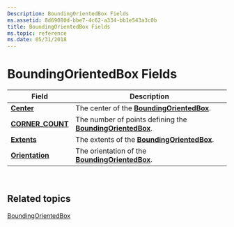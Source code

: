 ```yaml
---
Description: BoundingOrientedBox Fields
ms.assetid: 8d69080d-bbe7-4c62-a334-bb1e543a3c0b
title: BoundingOrientedBox Fields
ms.topic: reference
ms.date: 05/31/2018
---
```


# BoundingOrientedBox Fields



| Field                                                                | Description                                                                                      |
|----------------------------------------------------------------------|--------------------------------------------------------------------------------------------------|
| [**Center**](boundingorientedbox-center.md)<br/>              | The center of the [**BoundingOrientedBox**](/windows/win32/api/directxcollision/ns-directxcollision-boundingorientedbox).<br/>                 |
| [**CORNER\_COUNT**](boundingorientedbox-corner-count.md)<br/> | The number of points defining the [**BoundingOrientedBox**](/windows/win32/api/directxcollision/ns-directxcollision-boundingorientedbox).<br/> |
| [**Extents**](boundingorientedbox-extents.md)<br/>            | The extents of the [**BoundingOrientedBox**](/windows/win32/api/directxcollision/ns-directxcollision-boundingorientedbox).<br/>                |
| [**Orientation**](boundingorientedbox-orientation.md)<br/>    | The orientation of the [**BoundingOrientedBox**](/windows/win32/api/directxcollision/ns-directxcollision-boundingorientedbox).<br/>            |



 

## Related topics

<dl> <dt>

[BoundingOrientedBox](/windows/win32/api/directxcollision/ns-directxcollision-boundingorientedbox)
</dt> </dl>

 

 
